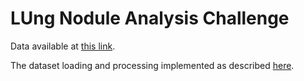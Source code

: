 # LUng Nodule Analysis Challenge

Data available at [this link](https://luna16.grand-challenge.org/Data/).

The dataset loading and processing implemented as described [here](https://www.amazon.com/Deep-Learning-PyTorch-Eli-Stevens/dp/1617295264).